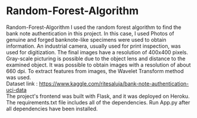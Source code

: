 # Random-Forest-Algorithm
 Random-Forest-Algorithm I used the random forest algorithm to find the bank note authentication in this project. In this case, I used Photos of genuine and forged banknote-like specimens were used to obtain information. An industrial camera, usually used for print inspection, was used for digitization. The final images have a resolution of 400x400 pixels. Gray-scale picturing is possible due to the object lens and distance to the examined object. It was possible to obtain images with a resolution of about 660 dpi. To extract features from images, the Wavelet Transform method was used.  
 Dataset link : https://www.kaggle.com/ritesaluja/bank-note-authentication-uci-data  
 The project's frontend was built with Flask, and it was deployed on Heroku. 
 The requirements.txt file includes all of the dependencies. 
 Run App.py after all dependencies have been installed.
